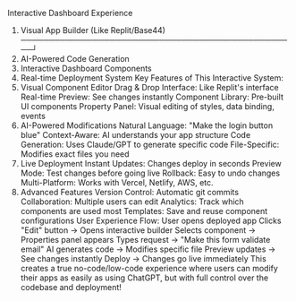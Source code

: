 Interactive Dashboard Experience
1. Visual App Builder (Like Replit/Base44)
──────────────────────────────────────────────────┘
2. AI-Powered Code Generation
3. Interactive Dashboard Components
4. Real-time Deployment System
Key Features of This Interactive System:
1. Visual Component Editor
Drag & Drop Interface: Like Replit's interface
Real-time Preview: See changes instantly
Component Library: Pre-built UI components
Property Panel: Visual editing of styles, data binding, events
2. AI-Powered Modifications
Natural Language: "Make the login button blue"
Context-Aware: AI understands your app structure
Code Generation: Uses Claude/GPT to generate specific code
File-Specific: Modifies exact files you need
3. Live Deployment
Instant Updates: Changes deploy in seconds
Preview Mode: Test changes before going live
Rollback: Easy to undo changes
Multi-Platform: Works with Vercel, Netlify, AWS, etc.
4. Advanced Features
Version Control: Automatic git commits
Collaboration: Multiple users can edit
Analytics: Track which components are used most
Templates: Save and reuse component configurations
User Experience Flow:
User opens deployed app
Clicks "Edit" button → Opens interactive builder
Selects component → Properties panel appears
Types request → "Make this form validate email"
AI generates code → Modifies specific file
Preview updates → See changes instantly
Deploy → Changes go live immediately
This creates a true no-code/low-code experience where users can modify their apps as easily as using ChatGPT, but with full control over the codebase and deployment!
